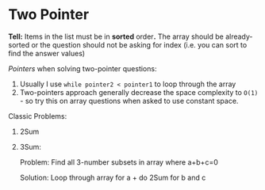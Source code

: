 # Two Pointer

**Tell:** Items in the list must be in **sorted** orde&#x72;**.** The array should be already-sorted or the question should not be asking for index (i.e. you can sort to find the answer values)

_Pointers_ when solving two-pointer questions:

1. Usually I use `while pointer2 < pointer1` to loop through the array
2. Two-pointers approach generally decrease the space complexity to `O(1)` - so try this on array questions when asked to use constant space.&#x20;



Classic Problems:

1. 2Sum
2.  3Sum:&#x20;

    Problem: Find all 3-number subsets in array where a+b+c=0

    Solution: Loop through array for a + do 2Sum for b and c
